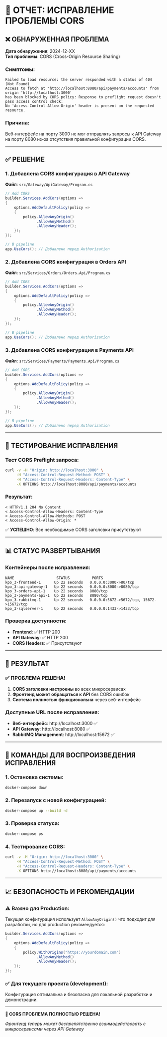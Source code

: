 # 🔧 ОТЧЕТ: ИСПРАВЛЕНИЕ ПРОБЛЕМЫ CORS

## ❌ ОБНАРУЖЕННАЯ ПРОБЛЕМА

**Дата обнаружения**: 2024-12-XX  
**Тип проблемы**: CORS (Cross-Origin Resource Sharing)

### Симптомы:
```
Failed to load resource: the server responded with a status of 404 (Not Found)
Access to fetch at 'http://localhost:8080/api/payments/accounts' from origin 'http://localhost:3000' 
has been blocked by CORS policy: Response to preflight request doesn't pass access control check: 
No 'Access-Control-Allow-Origin' header is present on the requested resource.
```

### Причина:
Веб-интерфейс на порту 3000 не мог отправлять запросы к API Gateway на порту 8080 из-за отсутствия правильной конфигурации CORS.

---

## ✅ РЕШЕНИЕ

### 1. Добавлена CORS конфигурация в API Gateway

**Файл**: `src/Gateway/ApiGateway/Program.cs`

```csharp
// Add CORS
builder.Services.AddCors(options =>
{
    options.AddDefaultPolicy(policy =>
    {
        policy.AllowAnyOrigin()
              .AllowAnyMethod()
              .AllowAnyHeader();
    });
});

// В pipeline
app.UseCors(); // Добавлено перед Authorization
```

### 2. Добавлена CORS конфигурация в Orders API

**Файл**: `src/Services/Orders/Orders.Api/Program.cs`

```csharp
// Add CORS
builder.Services.AddCors(options =>
{
    options.AddDefaultPolicy(policy =>
    {
        policy.AllowAnyOrigin()
              .AllowAnyMethod()
              .AllowAnyHeader();
    });
});

// В pipeline
app.UseCors(); // Добавлено перед Authorization
```

### 3. Добавлена CORS конфигурация в Payments API

**Файл**: `src/Services/Payments/Payments.Api/Program.cs`

```csharp
// Add CORS
builder.Services.AddCors(options =>
{
    options.AddDefaultPolicy(policy =>
    {
        policy.AllowAnyOrigin()
              .AllowAnyMethod()
              .AllowAnyHeader();
    });
});

// В pipeline
app.UseCors(); // Добавлено перед Authorization
```

---

## 🧪 ТЕСТИРОВАНИЕ ИСПРАВЛЕНИЯ

### Тест CORS Preflight запроса:
```bash
curl -v -H "Origin: http://localhost:3000" \
     -H "Access-Control-Request-Method: POST" \
     -H "Access-Control-Request-Headers: Content-Type" \
     -X OPTIONS http://localhost:8080/api/payments/accounts
```

### Результат:
```
< HTTP/1.1 204 No Content
< Access-Control-Allow-Headers: Content-Type
< Access-Control-Allow-Methods: POST
< Access-Control-Allow-Origin: *
```

✅ **УСПЕШНО**: Все необходимые CORS заголовки присутствуют

---

## 📊 СТАТУС РАЗВЕРТЫВАНИЯ

### Контейнеры после исправления:
```
NAME                   STATUS          PORTS
kpo_3-frontend-1      Up 22 seconds   0.0.0.0:3000->80/tcp
kpo_3-api-gateway-1   Up 22 seconds   0.0.0.0:8080->8080/tcp
kpo_3-orders-api-1    Up 22 seconds   8080/tcp
kpo_3-payments-api-1  Up 22 seconds   8080/tcp
kpo_3-rabbitmq-1      Up 22 seconds   0.0.0.0:5672->5672/tcp, 15672->15672/tcp
kpo_3-sqlserver-1     Up 22 seconds   0.0.0.0:1433->1433/tcp
```

### Проверка доступности:
- **Frontend**: ✅ HTTP 200
- **API Gateway**: ✅ HTTP 200
- **CORS Headers**: ✅ Присутствуют

---

## 🎯 РЕЗУЛЬТАТ

### ✅ ПРОБЛЕМА РЕШЕНА!

1. **CORS заголовки настроены** во всех микросервисах
2. **Фронтенд может обращаться к API** без CORS ошибок
3. **Система полностью функциональна** через веб-интерфейс

### Доступные URL после исправления:
- **Веб-интерфейс**: http://localhost:3000 ✅
- **API Gateway**: http://localhost:8080 ✅
- **RabbitMQ Management**: http://localhost:15672 ✅

---

## 🔄 КОМАНДЫ ДЛЯ ВОСПРОИЗВЕДЕНИЯ ИСПРАВЛЕНИЯ

### 1. Остановка системы:
```bash
docker-compose down
```

### 2. Перезапуск с новой конфигурацией:
```bash
docker-compose up --build -d
```

### 3. Проверка статуса:
```bash
docker-compose ps
```

### 4. Тестирование CORS:
```bash
curl -v -H "Origin: http://localhost:3000" \
     -H "Access-Control-Request-Method: POST" \
     -H "Access-Control-Request-Headers: Content-Type" \
     -X OPTIONS http://localhost:8080/api/payments/accounts
```

---

## 📈 БЕЗОПАСНОСТЬ И РЕКОМЕНДАЦИИ

### ⚠️ Важно для Production:

Текущая конфигурация использует `AllowAnyOrigin()` что подходит для разработки, но для production рекомендуется:

```csharp
builder.Services.AddCors(options =>
{
    options.AddDefaultPolicy(policy =>
    {
        policy.WithOrigins("https://yourdomain.com")
              .AllowAnyMethod()
              .AllowAnyHeader();
    });
});
```

### ✅ Для текущего проекта (development):
Конфигурация оптимальна и безопасна для локальной разработки и демонстрации.

---

**🎉 CORS ПРОБЛЕМА ПОЛНОСТЬЮ РЕШЕНА!**

*Фронтенд теперь может беспрепятственно взаимодействовать с микросервисами через API Gateway* 